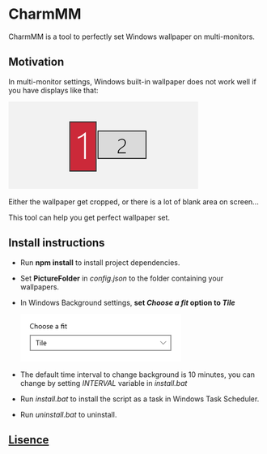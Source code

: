 # CharmMM

CharmMM is a tool to perfectly set Windows wallpaper on multi-monitors. 

## Motivation
In multi-monitor settings, Windows built-in wallpaper does not work well if you have displays like that:

![displays-illustration](./displays-illustration.png)

Either the wallpaper get cropped, or there is a lot of blank area on screen...

This tool can help you get perfect wallpaper set. 

## Install instructions
- Run **npm install** to install project dependencies.
- Set **PictureFolder** in *config.json* to the folder containing your wallpapers.
- In Windows Background settings, **set *Choose a fit* option to *Tile***
  
  ![choose-fit](./choose-fit.png)
- The default time interval to change background is 10 minutes, you can change by setting *INTERVAL* variable in *install.bat*
- Run *install.bat* to install the script as a task in Windows Task Scheduler.
- Run *uninstall.bat* to uninstall.

## [Lisence](./LICENSE)
